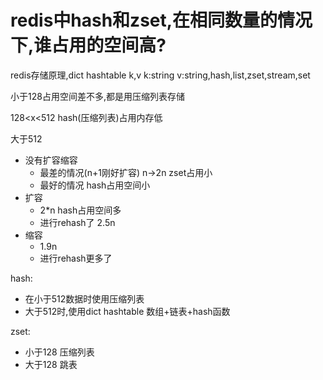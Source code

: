 # redis中hash和zset,在相同数量的情况下,谁占用的空间高?

redis存储原理,dict hashtable    k,v   k:string   v:string,hash,list,zset,stream,set

小于128占用空间差不多,都是用压缩列表存储

128<x<512 hash(压缩列表)占用内存低

大于512 

* 没有扩容缩容
  * 最差的情况(n+1刚好扩容)  n->2n   zset占用小
  * 最好的情况   hash占用空间小
* 扩容
  * 2*n  hash占用空间多
  * 进行rehash了  2.5n 
* 缩容
  * 1.9n   
  * 进行rehash更多了

hash:

* 在小于512数据时使用压缩列表
* 大于512时,使用dict hashtable   数组+链表+hash函数

zset:

* 小于128 压缩列表
* 大于128 跳表